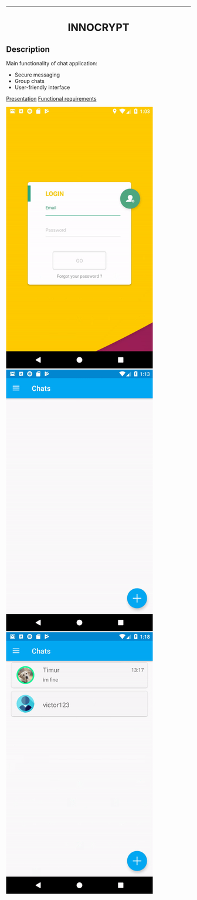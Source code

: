 
---   
<div align="center">
 
# INNOCRYPT

</div>
 
## Description
Main functionality of chat application:
* Secure messaging
* Group chats
* User-friendly interface

[Presentation](https://docs.google.com/presentation/d/1HSnKrf5W8VV_JX9SOskyT9Qbj-pJoKnJd5bDtLTE_Sc/edit?usp=sharing)
[Functional requirements](https://docs.google.com/document/d/15llDxD5AHJPuF2XxkLv3TMSimGT3E5J0BqCsnb3sAtI/edit?usp=sharing)


![](images/registration.gif)
![](images/adding-friends.gif)
![](images/chatting.gif)

